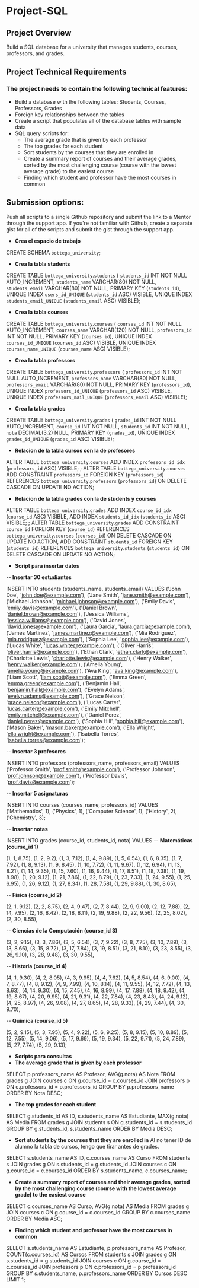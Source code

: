 ﻿# Project-SQL

## Project Overview
Build a SQL database for a university that manages students, courses, professors, and grades.

## Project Technical Requirements
### The project needs to contain the following technical features:
- Build a database with the following tables: Students, Courses, Professors, Grades
- Foreign key relationships between the tables
- Create a script that populates all of the database tables with sample data
- SQL query scripts for:
    - The average grade that is given by each professor
    - The top grades for each student
    - Sort students by the courses that they are enrolled in
    - Create a summary report of courses and their average grades, sorted by the most challenging course (course with the lowest average grade) to the easiest course
    - Finding which student and professor have the most courses in common


## Submission options: 
Push all scripts to a single Github repository and submit the link to a Mentor through the support app. If you're not familiar with Github, create a separate gist for all of the scripts and submit the gist through the support app.

- **Crea el espacio de trabajo**
  
CREATE SCHEMA `bottega_university`;

- **Crea la tabla students**
  
CREATE TABLE `bottega_university`.`students` (
  `students_id` INT NOT NULL AUTO_INCREMENT,
  `students_name` VARCHAR(80) NOT NULL,
  `students_email` VARCHAR(80) NOT NULL,
  PRIMARY KEY (`students_id`),
  UNIQUE INDEX `users_id_UNIQUE` (`students_id` ASC) VISIBLE,
  UNIQUE INDEX `students_email_UNIQUE` (`students_email` ASC) VISIBLE);

- **Crea la tabla courses**
  
CREATE TABLE `bottega_university`.`courses` (
  `courses_id` INT NOT NULL AUTO_INCREMENT,
  `courses_name` VARCHAR(120) NOT NULL,
  `professors_id` INT NOT NULL,
  PRIMARY KEY (`courses_id`),
  UNIQUE INDEX `courses_id_UNIQUE` (`courses_id` ASC) VISIBLE,
  UNIQUE INDEX `courses_name_UNIQUE` (`courses_name` ASC) VISIBLE);

- **Crea la tabla professors**
  
CREATE TABLE `bottega_university`.`professors` (
  `professors_id` INT NOT NULL AUTO_INCREMENT,
  `professors_name` VARCHAR(80) NOT NULL,
  `professors_email` VARCHAR(80) NOT NULL,
  PRIMARY KEY (`professors_id`),
  UNIQUE INDEX `professors_id_UNIQUE` (`professors_id` ASC) VISIBLE,
  UNIQUE INDEX `professors_mail_UNIQUE` (`professors_email` ASC) VISIBLE);

- **Crea la tabla grades**
  
CREATE TABLE `bottega_university`.`grades` (
  `grades_id` INT NOT NULL AUTO_INCREMENT,
  `course_id` INT NOT NULL,
  `students_id` INT NOT NULL,
  `nota` DECIMAL(3,2) NULL,
  PRIMARY KEY (`grades_id`),
  UNIQUE INDEX `grades_id_UNIQUE` (`grades_id` ASC) VISIBLE);

  

- **Relacion de la tabla cursos con la de profesores**

ALTER TABLE `bottega_university`.`courses` 
ADD INDEX `professors_id_idx` (`professors_id` ASC) VISIBLE;
;
ALTER TABLE `bottega_university`.`courses` 
ADD CONSTRAINT `professors_id`
  FOREIGN KEY (`professors_id`)
  REFERENCES `bottega_university`.`professors` (`professors_id`)
  ON DELETE CASCADE
  ON UPDATE NO ACTION;

- **Relacion de la tabla grades con la de students y courses**

ALTER TABLE `bottega_university`.`grades` 
ADD INDEX `course_id_idx` (`course_id` ASC) VISIBLE,
ADD INDEX `students_id_idx` (`students_id` ASC) VISIBLE;
;
ALTER TABLE `bottega_university`.`grades` 
ADD CONSTRAINT `course_id`
  FOREIGN KEY (`course_id`)
  REFERENCES `bottega_university`.`courses` (`courses_id`)
  ON DELETE CASCADE
  ON UPDATE NO ACTION,
ADD CONSTRAINT `students_id`
  FOREIGN KEY (`students_id`)
  REFERENCES `bottega_university`.`students` (`students_id`)
  ON DELETE CASCADE
  ON UPDATE NO ACTION;

  

- **Script para insertar datos**
  
-- **Insertar 30 estudiantes**

INSERT INTO students (students_name, students_email)
VALUES
('John Doe', 'john.doe@example.com'),
('Jane Smith', 'jane.smith@example.com'),
('Michael Johnson', 'michael.johnson@example.com'),
('Emily Davis', 'emily.davis@example.com'),
('Daniel Brown', 'daniel.brown@example.com'),
('Jessica Williams', 'jessica.williams@example.com'),
('David Jones', 'david.jones@example.com'),
('Laura Garcia', 'laura.garcia@example.com'),
('James Martinez', 'james.martinez@example.com'),
('Mia Rodriguez', 'mia.rodriguez@example.com'),
('Sophia Lee', 'sophia.lee@example.com'),
('Lucas White', 'lucas.white@example.com'),
('Oliver Harris', 'oliver.harris@example.com'),
('Ethan Clark', 'ethan.clark@example.com'),
('Charlotte Lewis', 'charlotte.lewis@example.com'),
('Henry Walker', 'henry.walker@example.com'),
('Amelia Young', 'amelia.young@example.com'),
('Ava King', 'ava.king@example.com'),
('Liam Scott', 'liam.scott@example.com'),
('Emma Green', 'emma.green@example.com'),
('Benjamin Hall', 'benjamin.hall@example.com'),
('Evelyn Adams', 'evelyn.adams@example.com'),
('Grace Nelson', 'grace.nelson@example.com'),
('Lucas Carter', 'lucas.carter@example.com'),
('Emily Mitchell', 'emily.mitchell@example.com'),
('Daniel Perez', 'daniel.perez@example.com'),
('Sophia Hill', 'sophia.hill@example.com'),
('Mason Baker', 'mason.baker@example.com'),
('Ella Wright', 'ella.wright@example.com'),
('Isabella Torres', 'isabella.torres@example.com');

-- **Insertar 3 profesores**

INSERT INTO professors (professors_name, professors_email)
VALUES
('Professor Smith', 'prof.smith@example.com'),
('Professor Johnson', 'prof.johnson@example.com'),
('Professor Davis', 'prof.davis@example.com');

-- **Insertar 5 asignaturas**

INSERT INTO courses (courses_name, professors_id)
VALUES
('Mathematics', 1),
('Physics', 1),
('Computer Science', 1),
('History', 2),
('Chemistry', 3);

-- **Insertar notas**

INSERT INTO grades (course_id, students_id, nota)
VALUES
-- **Matemáticas (course_id 1)**

(1, 1, 8.75), (1, 2, 9.2), (1, 3, 7.12), (1, 4, 9.89), (1, 5, 6.54),
(1, 6, 8.35), (1, 7, 7.92), (1, 8, 9.13), (1, 9, 8.45), (1, 10, 7.72),
(1, 11, 9.67), (1, 12, 6.94), (1, 13, 8.21), (1, 14, 9.35), (1, 15, 7.60),
(1, 16, 9.44), (1, 17, 8.51), (1, 18, 7.38), (1, 19, 8.98), (1, 20, 9.12),
(1, 21, 7.86), (1, 22, 8.79), (1, 23, 7.33), (1, 24, 9.55), (1, 25, 6.95),
(1, 26, 9.12), (1, 27, 8.34), (1, 28, 7.58), (1, 29, 9.88), (1, 30, 8.65),

-- **Física (course_id 2)**

(2, 1, 9.12), (2, 2, 8.75), (2, 4, 9.47),
(2, 7, 8.44), (2, 9, 9.00), (2, 12, 7.88),
(2, 14, 7.95), (2, 16, 8.42), (2, 18, 8.11),
(2, 19, 9.88), (2, 22, 9.56), (2, 25, 8.02),
(2, 30, 8.55),

-- **Ciencias de la Computación (course_id 3)**

(3, 2, 9.15), (3, 3, 7.86), (3, 5, 6.54),
(3, 7, 9.22), (3, 8, 7.75), (3, 10, 7.89),
(3, 13, 8.66), (3, 15, 8.72), (3, 17, 7.84),
(3, 19, 8.51), (3, 21, 8.10), (3, 23, 8.55), 
(3, 26, 9.10), (3, 28, 9.48), (3, 30, 9.55),

-- **Historia (course_id 4)**

(4, 1, 9.30), (4, 2, 8.05), (4, 3, 9.95), (4, 4, 7.62), (4, 5, 8.54),
(4, 6, 9.00), (4, 7, 8.77), (4, 8, 9.12), (4, 9, 7.99), (4, 10, 8.14),
(4, 11, 9.55), (4, 12, 7.72), (4, 13, 8.63), (4, 14, 9.30), (4, 15, 7.45),
(4, 16, 8.99), (4, 17, 7.88), (4, 18, 9.42), (4, 19, 8.67), (4, 20, 9.95),
(4, 21, 9.31), (4, 22, 7.84), (4, 23, 8.43), (4, 24, 9.12), (4, 25, 8.97),
(4, 26, 9.08), (4, 27, 8.65), (4, 28, 9.33), (4, 29, 7.44), (4, 30, 9.70),

-- **Química (course_id 5)**

(5, 2, 9.15), (5, 3, 7.95), (5, 4, 9.22),
(5, 6, 9.25), (5, 8, 9.15), (5, 10, 8.89),
(5, 12, 7.55), (5, 14, 9.06), (5, 17, 9.69),
(5, 19, 9.34), (5, 22, 9.71), (5, 24, 7.89), 
(5, 27, 7.74), (5, 29, 9.13);


- **Scripts para consultas**
- **The average grade that is given by each professor**

SELECT 
    p.professors_name AS Profesor,
    AVG(g.nota) AS Nota
FROM 
    grades g
JOIN 
    courses c
    ON g.course_id = c.courses_id
JOIN 
    professors p
    ON c.professors_id = p.professors_id
GROUP BY 
    p.professors_name
ORDER BY 
  Nota DESC;

  
- **The top grades for each student**
  
SELECT 
  g.students_id AS ID, 
  s.students_name AS Estudiante,
  MAX(g.nota) AS Media
FROM 
  grades g
JOIN 
  students s
ON 
  g.students_id = s.students_id
GROUP BY 
  g.students_id, s.students_name
ORDER BY 
  Media DESC;
  
  
- **Sort students by the courses that they are enrolled in**
Al no tener ID de alumno la tabla de cursos, tengo que tirar antes de grades.

SELECT 
  s.students_name AS ID, 
  c.courses_name AS Curso
FROM 
  students s
JOIN 
  grades g
ON 
  s.students_id = g.students_id
JOIN 
  courses c
ON 
  g.course_id = c.courses_id
ORDER BY 
  s.students_name, c.courses_name;

  
- **Create a summary report of courses and their average grades, sorted by the most challenging course (course with the lowest average grade) to the easiest course**

SELECT
    c.courses_name AS Curso,
    AVG(g.nota) AS Media
FROM
    grades g
JOIN
    courses c
    ON g.course_id = c.courses_id
GROUP BY
    c.courses_name
ORDER BY
    Media ASC;


- **Finding which student and professor have the most courses in common**

SELECT
    s.students_name AS Estudiante,
    p.professors_name AS Profesor,
    COUNT(c.courses_id) AS  Cursos
FROM
    students s
JOIN
    grades g 
ON 
    s.students_id = g.students_id
JOIN
    courses c 
ON 
    g.course_id = c.courses_id
JOIN
    professors p 
ON 
    c.professors_id = p.professors_id
GROUP BY
    s.students_name, p.professors_name
ORDER BY
    Cursos DESC
LIMIT 1;  
  

